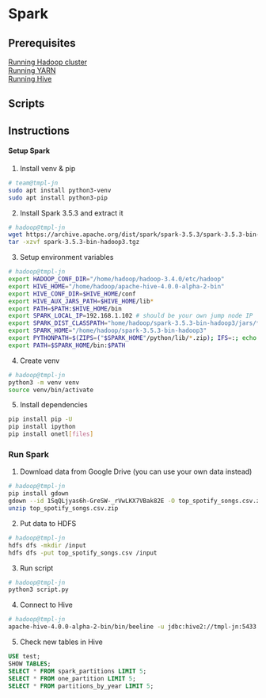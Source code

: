 # Spark

## Prerequisites
[Running Hadoop cluster](/01_hadoop/README.md)<br>
[Running YARN](/02_yarn/README.md)<br>
[Running Hive](/03_hive/README.md)

## Scripts



## Instructions

#### Setup Spark
1. Install venv & pip
```sh
# team@tmpl-jn
sudo apt install python3-venv
sudo apt install python3-pip
```
2. Install Spark 3.5.3 and extract it
```sh
# hadoop@tmpl-jn
wget https://archive.apache.org/dist/spark/spark-3.5.3/spark-3.5.3-bin-hadoop3.tgz
tar -xzvf spark-3.5.3-bin-hadoop3.tgz
```
3. Setup environment variables
```sh
# hadoop@tmpl-jn
export HADOOP_CONF_DIR="/home/hadoop/hadoop-3.4.0/etc/hadoop"
export HIVE_HOME="/home/hadoop/apache-hive-4.0.0-alpha-2-bin"
export HIVE_CONF_DIR=$HIVE_HOME/conf
export HIVE_AUX_JARS_PATH=$HIVE_HOME/lib*
export PATH=$PATH:$HIVE_HOME/bin
export SPARK_LOCAL_IP=192.168.1.102 # should be your own jump node IP
export SPARK_DIST_CLASSPATH="home/hadoop/spark-3.5.3-bin-hadoop3/jars/*:/home/hadoop/hadoop-3.4.0/etc/hadoop/*:/home/hadoop/hadoop-3.4.0/share/hadoop/common/lib/*:/home/hadoop/hadoop-3.4.0/share/hadoop/common/*:/home/hadoop/hadoop-3.4.0/share/hadoop/hdfs/*:/home/hadoop/hadoop-3.4.0/share/hadoop/hdfs/lib/*:/home/hadoop/hadoop-3.4.0/share/hadoop/yarn/*:/home/hadoop/hadoop-3.4.0/share/hadoop/yarn/lib/*:/home/hadoop/hadoop-3.4.0/share/hadoop/mapreduce/*:/home/hadoop/hadoop-3.4.0/share/hadoop/mapreduce/lib/*:/home/hadoop/apache-hive-4.0.0-alpha-2-bin/*:/home/hadoop/apache-hive-4.0.0-alpha-2-bin/lib/*"
export SPARK_HOME="/home/hadoop/spark-3.5.3-bin-hadoop3"
export PYTHONPATH=$(ZIPS=("$SPARK_HOME"/python/lib/*.zip); IFS=:; echo "${ZIPS[*]}"):PYTHONPATH
export PATH=$SPARK_HOME/bin:$PATH
```

4. Create venv
```sh
# hadoop@tmpl-jn
python3 -m venv venv
source venv/bin/activate
```

5. Install dependencies
```sh
pip install pip -U
pip install ipython
pip install onetl[files]
```

### Run Spark
1. Download data from Google Drive (you can use your own data instead)
```sh
# hadoop@tmpl-jn
pip install gdown
gdown --id 1SqQLjyas6h-GreSW-_rVwLKX7VBak82E -O top_spotify_songs.csv.zip
unzip top_spotify_songs.csv.zip
```
2. Put data to HDFS
```sh
# hadoop@tmpl-jn
hdfs dfs -mkdir /input
hdfs dfs -put top_spotify_songs.csv /input
```

3. Run script
```sh
# hadoop@tmpl-jn
python3 script.py
```

4. Connect to Hive
```sh
# hadoop@tmpl-jn
apache-hive-4.0.0-alpha-2-bin/bin/beeline -u jdbc:hive2://tmpl-jn:5433 -n scott -p tiger
```

5. Check new tables in Hive
```sql
USE test;
SHOW TABLES;
SELECT * FROM spark_partitions LIMIT 5;
SELECT * FROM one_partition LIMIT 5;
SELECT * FROM partitions_by_year LIMIT 5;
```

